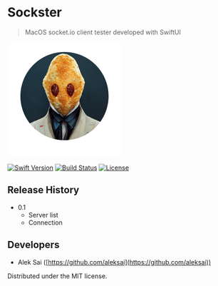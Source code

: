 # Sockster
> MacOS socket.io client tester developed with SwiftUI

<img src="https://github.com/aleksai/sockster/blob/main/Sockster/Resources/Assets.xcassets/AppIcon.appiconset/512.png?raw=true" alt="Sockster" width="256"/>

[![Swift Version][swift-image]][swift-url]
[![Build Status][travis-image]][travis-url]
[![License][license-image]][license-url]

## Release History

* 0.1
  * Server list
  * Connection

## Developers

* Alek Sai ([https://github.com/aleksai](https://github.com/aleksai))

Distributed under the MIT license.

[swift-image]:https://img.shields.io/badge/swift-5.0-orange.svg
[swift-url]: https://swift.org/
[license-image]: https://img.shields.io/badge/License-MIT-blue.svg
[license-url]: LICENSE
[travis-image]: https://img.shields.io/travis/dbader/node-datadog-metrics/master.svg
[travis-url]: https://travis-ci.org/dbader/node-datadog-metrics
